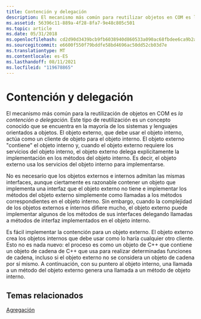 ```yaml
---
title: Contención y delegación
description: El mecanismo más común para reutilizar objetos en COM es la contención o delegación.
ms.assetid: 56396c11-889a-4f28-8fa7-9e48c805c501
ms.topic: article
ms.date: 05/31/2018
ms.openlocfilehash: cd2d90d3439bcb9fb6038940d860533a090ac68fbdee6ca9b2a832afb2803d03
ms.sourcegitcommit: e6600f550f79bddfe58bd4696ac50dd52cb03d7e
ms.translationtype: MT
ms.contentlocale: es-ES
ms.lasthandoff: 08/11/2021
ms.locfileid: "119678865"
---
```

# <a name="containmentdelegation"></a>Contención y delegación

El mecanismo más común para la reutilización de objetos en COM es *la contención o delegación.* Este tipo de reutilización es un concepto conocido que se encuentra en la mayoría de los sistemas y lenguajes orientados a objetos. El objeto externo, que debe usar el objeto interno, actúa como un cliente de objeto para el objeto interno. El objeto externo "contiene" el objeto interno y, cuando el objeto externo requiere los servicios del objeto interno, el objeto externo delega explícitamente la implementación en los métodos del objeto interno. Es decir, el objeto externo usa los servicios del objeto interno para implementarse.

No es necesario que los objetos externos e internos admitan las mismas interfaces, aunque ciertamente es razonable contener un objeto que implementa una interfaz que el objeto externo no tiene e implementar los métodos del objeto externo simplemente como llamadas a los métodos correspondientes en el objeto interno. Sin embargo, cuando la complejidad de los objetos externos e internos difiere mucho, el objeto externo puede implementar algunos de los métodos de sus interfaces delegando llamadas a métodos de interfaz implementados en el objeto interno.

Es fácil implementar la contención para un objeto externo. El objeto externo crea los objetos internos que debe usar como lo haría cualquier otro cliente. Esto no es nada nuevo: el proceso es como un objeto de C++ que contiene un objeto de cadena de C++ que usa para realizar determinadas funciones de cadena, incluso si el objeto externo no se considera un objeto de cadena por sí mismo. A continuación, con su puntero al objeto interno, una llamada a un método del objeto externo genera una llamada a un método de objeto interno.

## <a name="related-topics"></a>Temas relacionados

<dl> <dt>

[Agregación](aggregation.md)
</dt> </dl>

 

 




